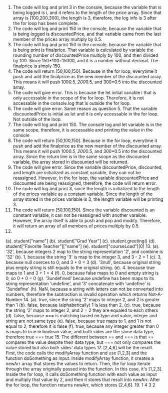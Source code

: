 1. The code will log and print 3 in the console, because the variable that is being logged is i, and it refers to the length of the price array. Since that array is [100,200,300], the length is 3, therefore, the log info is 3 after the for loop has been complete.
2. The code will log and print 150 in the console, because the variable that is being logged is discountedPrice, and that variable came from the last member of the prices array multiply by 0.5. 
3. The code will log and print 150 in the console, because the variable that is being print is finalprice. That variable is calculated by variable the rounding number of discountedPrice multiply by 100, and then divided by 100. Since 150*100=15000, and it is a number without decimal. The finalprice is simply 150.
4. The code will return [50,100,150]. Because in the for loop, everytime it push and add the finalprice as the new member of the discounted array. This means it will push 100*0.5, 200*0.5, and 300*0.5 into the discounted array.
5. The code will give error. This is because the let initial variable i that is only accessable in the scope of the for loop. Therefore, it is not accessable in the console.log that is outside the for loop.
6. The code will give error. Same reason as question 5. That the variable discountedPrice is initial as let and it is only accessable in the for loop. Not outside of the loop.
7. The code will log and print 150. The console log and let variable is in the same scope, therefore, it is accessable and printing the value in the console
8.  The code will return [50,100,150]. Because in the for loop, everytime it push and add the finalprice as the new member of the discounted array. This means it will push 100*0.5, 200*0.5, and 300*0.5 into the discounted array. Since the return line is in the same scope as the discounted variable, the array stored in discounted will be returned.
9.  The code will give error. Since the variable discountedPrice, discounted, and length are initialized as constant variable, they can not be reassigned. However, in the for loop, the variable discountedPrice and discounted are being reassigned, therefore, the code will return error.
10. The code will log and print 3, since the length is initialized to the length of the prices variable as a constant variable. Since the length of the array stored in the prices variable is 3, the length variable will be printing 3. 
11. The code will return [50,100,150]. Since the variable discounted is an constant variable, it can not be reassigned with another varaible. However, the array itself is able to push and pop and modify. Therefore, it will return an array of all members of prices multiply by 0.5.
12. 
 (a). student["name"]
 (b). student["Grad Year"]
 (c). student.greeting()
 (d). student["Favorite Teacher"]["name"]
 (e). student["courseLoad"][0]
13. 
 (a). '32', because integers 2 map to the string representation '2', and combine is '32'
 (b). 1, because the string '3' is map to the integer 3, and 3 - 2 = 1
 (c). 3, because null coerces to 0, and 3 + 0 = 3
 (d). '3null', because original string plus empty string is still equals to the original string. 
 (e). 4. because true maps to 1 and 3 + 1 = 4
 (f). 0, because false maps to 0 and empty string is 0, so 0 + 0 = 0
 (g). '3undefined' because undefine has been maps to its string representation 'undefine', and '3' concatenate with 'undefine' is '3undefine'
 (h). NaN, because a string with letters can not be converted into numbers, therefore the subtraction is invalid operation which returns Not-A-Number
14. 
(a). true, since the string '2' maps to integer 2, and 2 is greater than 1
(b). false, because (alphabetically) 1 is less than 2.
(c). true, because the string '2' maps to integer 2, and 2 = 2 they are equaled to each others
(d). false, because === is matching based on type and value, integer and string are not same type
(e). false, because true maps to 1, and 1 is not equal to 2, therefore it is false
(f). true, because any integer greater than 0 is maps to true in boolean value, and both sides are the same data type, therefore true === true
15.  The different between == and === is that == compares the value despite their data type, but === not only compares the value stored but also both sides' data types
17. [2,4,6] will be the result. First, the code calls the modifyArray function and use [1,2,3] and the function doSomething as input. Inside modifyArray function, it creates a newArr array that stores the values to return. Then, the for loop iterate through the array originally passed into the function. In this case, it's [1,2,3]. Inside the for loop, it calls doSomething function with each value as input and multiply that value by 2, and then it stores that result into newArr. After the for loop, the function returns newArr, which stores [2,4,6].
19. 
1
4
3
2



